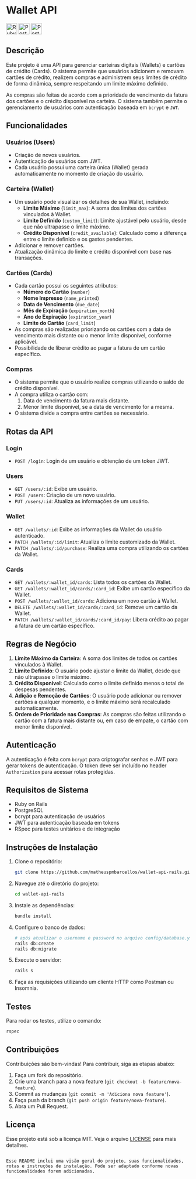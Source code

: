 # Wallet API

<div>
<img src="https://cdn.jsdelivr.net/gh/devicons/devicon@latest/icons/rails/rails-original-wordmark.svg" alt="Ruby on Rails" width="30"/>
<img src="https://cdn.jsdelivr.net/gh/devicons/devicon@latest/icons/postgresql/postgresql-original.svg" alt="PostgreSQL" width="30">
<img src="https://cdn.jsdelivr.net/gh/devicons/devicon@latest/icons/postman/postman-original.svg" alt="Postman" width="30"/>
</div>


## Descrição

Este projeto é uma API para gerenciar carteiras digitais (Wallets) e cartões de crédito (Cards). O sistema permite que usuários adicionem e removam cartões de crédito, realizem compras e administrem seus limites de crédito de forma dinâmica, sempre respeitando um limite máximo definido. 

As compras são feitas de acordo com a prioridade de vencimento da fatura dos cartões e o crédito disponível na carteira. O sistema também permite o gerenciamento de usuários com autenticação baseada em `bcrypt` e `JWT`.

## Funcionalidades

### Usuários (Users)
- Criação de novos usuários.
- Autenticação de usuários com JWT.
- Cada usuário possui uma carteira única (Wallet) gerada automaticamente no momento de criação do usuário.

### Carteira (Wallet)
- Um usuário pode visualizar os detalhes de sua Wallet, incluindo:
  - **Limite Máximo** (`limit_max`): A soma dos limites dos cartões vinculados à Wallet.
  - **Limite Definido** (`custom_limit`): Limite ajustável pelo usuário, desde que não ultrapasse o limite máximo.
  - **Crédito Disponível** (`credit_available`): Calculado como a diferença entre o limite definido e os gastos pendentes.
- Adicionar e remover cartões.
- Atualização dinâmica do limite e crédito disponível com base nas transações.
  
### Cartões (Cards)
- Cada cartão possui os seguintes atributos:
  - **Número do Cartão** (`number`)
  - **Nome Impresso** (`name_printed`)
  - **Data de Vencimento** (`due_date`)
  - **Mês de Expiração** (`expiration_month`)
  - **Ano de Expiração** (`expiration_year`)
  - **Limite do Cartão** (`card_limit`)
- As compras são realizadas priorizando os cartões com a data de vencimento mais distante ou o menor limite disponível, conforme aplicável.
- Possibilidade de liberar crédito ao pagar a fatura de um cartão específico.

### Compras
- O sistema permite que o usuário realize compras utilizando o saldo de crédito disponível.
- A compra utiliza o cartão com:
  1. Data de vencimento da fatura mais distante.
  2. Menor limite disponível, se a data de vencimento for a mesma.
- O sistema divide a compra entre cartões se necessário.

## Rotas da API

### Login
- `POST /login`: Login de um usuário e obtenção de um token JWT.

### Users
- `GET /users/:id`: Exibe um usuário.
- `POST /users`: Criação de um novo usuário.
- `PUT /users/:id`: Atualiza as informações de um usuário.

### Wallet
- `GET /wallets/:id`: Exibe as informações da Wallet do usuário autenticado.
- `PATCH /wallets/:id/limit`: Atualiza o limite customizado da Wallet.
- `PATCH /wallets/:id/purchase`: Realiza uma compra utilizando os cartões da Wallet.

### Cards
- `GET /wallets/:wallet_id/cards`: Lista todos os cartões da Wallet.
- `GET /wallets/:wallet_id/cards/:card_id`: Exibe um cartão específico da Wallet.
- `POST /wallets/:wallet_id/cards`: Adiciona um novo cartão à Wallet.
- `DELETE /wallets/:wallet_id/cards/:card_id`: Remove um cartão da Wallet.
- `PATCH /wallets/:wallet_id/cards/:card_id/pay`: Libera crédito ao pagar a fatura de um cartão específico.

## Regras de Negócio

1. **Limite Máximo da Carteira**: A soma dos limites de todos os cartões vinculados à Wallet.
2. **Limite Definido**: O usuário pode ajustar o limite da Wallet, desde que não ultrapasse o limite máximo.
3. **Crédito Disponível**: Calculado como o limite definido menos o total de despesas pendentes.
4. **Adição e Remoção de Cartões**: O usuário pode adicionar ou remover cartões a qualquer momento, e o limite máximo será recalculado automaticamente.
5. **Ordem de Prioridade nas Compras**: As compras são feitas utilizando o cartão com a fatura mais distante ou, em caso de empate, o cartão com menor limite disponível.

## Autenticação

A autenticação é feita com `bcrypt` para criptografar senhas e JWT para gerar tokens de autenticação. O token deve ser incluído no header `Authorization` para acessar rotas protegidas.

## Requisitos de Sistema

- Ruby on Rails
- PostgreSQL
- bcrypt para autenticação de usuários
- JWT para autenticação baseada em tokens
- RSpec para testes unitários e de integração

## Instruções de Instalação

1. Clone o repositório:

   ```bash
   git clone https://github.com/matheuspmbarcellos/wallet-api-rails.git
   ```

2. Navegue até o diretório do projeto:

   ```bash
   cd wallet-api-rails
   ```

3. Instale as dependências:

   ```bash
   bundle install
   ```

4. Configure o banco de dados: 

   ```bash
   # após atualizar o username e password no arquivo config/database.yml
   rails db:create
   rails db:migrate
   ```

5. Execute o servidor:

   ```bash
   rails s
   ```

6. Faça as requisições utilizando um cliente HTTP como Postman ou Insomnia.

## Testes

Para rodar os testes, utilize o comando:

```bash
rspec
```
   
## Contribuições

Contribuições são bem-vindas! Para contribuir, siga as etapas abaixo:

1. Faça um fork do repositório.
2. Crie uma branch para a nova feature (`git checkout -b feature/nova-feature`).
3. Commit as mudanças (`git commit -m 'Adiciona nova feature'`).
4. Faça push da branch (`git push origin feature/nova-feature`).
5. Abra um Pull Request.

## Licença

Esse projeto está sob a licença MIT. Veja o arquivo [LICENSE](./LICENSE) para mais detalhes.
```

Esse README inclui uma visão geral do projeto, suas funcionalidades, rotas e instruções de instalação. Pode ser adaptado conforme novas funcionalidades forem adicionadas.